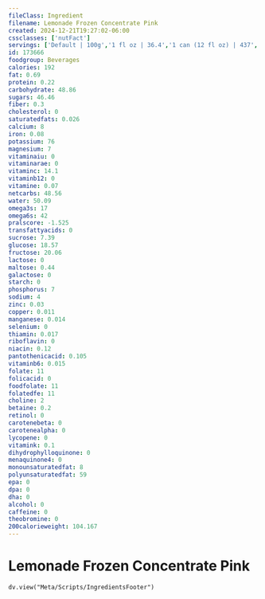 ```yaml
---
fileClass: Ingredient
filename: Lemonade Frozen Concentrate Pink
created: 2024-12-21T19:27:02-06:00
cssclasses: ['nutFact']
servings: ['Default | 100g','1 fl oz | 36.4','1 can (12 fl oz) | 437','1 can (6 fl oz) | 218']
id: 173666
foodgroup: Beverages
calories: 192
fat: 0.69
protein: 0.22
carbohydrate: 48.86
sugars: 46.46
fiber: 0.3
cholesterol: 0
saturatedfats: 0.026
calcium: 8
iron: 0.08
potassium: 76
magnesium: 7
vitaminaiu: 0
vitaminarae: 0
vitaminc: 14.1
vitaminb12: 0
vitamine: 0.07
netcarbs: 48.56
water: 50.09
omega3s: 17
omega6s: 42
pralscore: -1.525
transfattyacids: 0
sucrose: 7.39
glucose: 18.57
fructose: 20.06
lactose: 0
maltose: 0.44
galactose: 0
starch: 0
phosphorus: 7
sodium: 4
zinc: 0.03
copper: 0.011
manganese: 0.014
selenium: 0
thiamin: 0.017
riboflavin: 0
niacin: 0.12
pantothenicacid: 0.105
vitaminb6: 0.015
folate: 11
folicacid: 0
foodfolate: 11
folatedfe: 11
choline: 2
betaine: 0.2
retinol: 0
carotenebeta: 0
carotenealpha: 0
lycopene: 0
vitamink: 0.1
dihydrophylloquinone: 0
menaquinone4: 0
monounsaturatedfat: 8
polyunsaturatedfat: 59
epa: 0
dpa: 0
dha: 0
alcohol: 0
caffeine: 0
theobromine: 0
200calorieweight: 104.167
---
```


# Lemonade Frozen Concentrate Pink

```dataviewjs
dv.view("Meta/Scripts/IngredientsFooter")
```